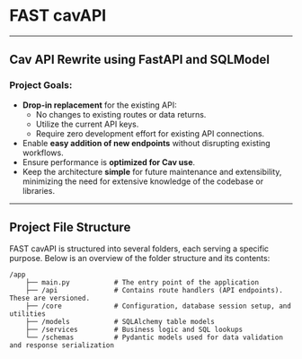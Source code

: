 # FAST cavAPI

---

## Cav API Rewrite using FastAPI and SQLModel

### Project Goals:
- **Drop-in replacement** for the existing API:
  - No changes to existing routes or data returns.
  - Utilize the current API keys.
  - Require zero development effort for existing API connections.
- Enable **easy addition of new endpoints** without disrupting existing workflows.
- Ensure performance is **optimized for Cav use**.
- Keep the architecture **simple** for future maintenance and extensibility, minimizing the need for extensive knowledge of the codebase or libraries.

---

## Project File Structure

FAST cavAPI is structured into several folders, each serving a specific purpose. Below is an overview of the folder structure and its contents:

```
/app
    ├── main.py           # The entry point of the application
    ├── /api              # Contains route handlers (API endpoints). These are versioned.
    ├── /core             # Configuration, database session setup, and utilities
    ├── /models           # SQLAlchemy table models
    ├── /services         # Business logic and SQL lookups
    └── /schemas          # Pydantic models used for data validation and response serialization
```
